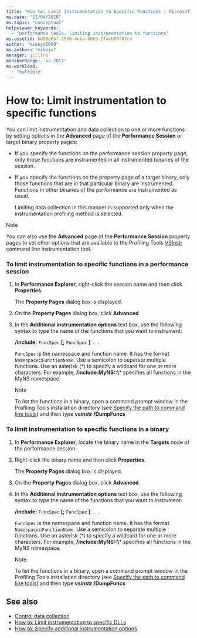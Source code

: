 ```yaml
---
title: "How to: Limit Instrumentation to Specific Functions | Microsoft Docs"
ms.date: "11/04/2016"
ms.topic: "conceptual"
helpviewer_keywords:
  - "performance tools, limiting instrumentation to functions"
ms.assetid: bd98d6bf-2560-4eba-b063-2facb09f87c4
author: "mikejo5000"
ms.author: "mikejo"
manager: jillfra
monikerRange: 'vs-2017'
ms.workload:
  - "multiple"
---
```

# How to: Limit instrumentation to specific functions
You can limit instrumentation and data collection to one or more functions by setting options in the **Advanced** page of the **Performance Session** or target binary property pages:

- If you specify the functions on the performance session property page, only those functions are instrumented in all instrumented binaries of the session.

- If you specify the functions on the property page of a target binary, only those functions that are in that particular binary are instrumented. Functions in other binaries of the performance are instrumented as usual.

  Limiting data collection in this manner is supported only when the instrumentation profiling method is selected.

> [!NOTE]
> You can also use the **Advanced** page of the **Performance Session** property pages to set other options that are available to the Profiling Tools [VSInstr](../profiling/vsinstr.md) command line instrumentation tool.

### To limit instrumentation to specific functions in a performance session

1. In **Performance Explorer**, right-click the session name and then click **Properties**.

    The **Property Pages** dialog box is displayed.

2. On the **Property Pages** dialog box, click **Advanced**.

3. In the **Additional instrumentation options** text box, use the following syntax to type the name of the functions that you want to instrument:

    **/include:** `FuncSpec` **[;** `FuncSpec` **]** `...`

    `FuncSpec` is the namespace and function name. It has the format `Namespace`**::**`FunctionName`. Use a semicolon to separate multiple functions. Use an asterisk (\*) to specify a wildcard for one or more characters. For example, **/include:MyNS::\\*** specifies all functions in the MyNS namespace.

   > [!NOTE]
   > To list the functions in a binary, open a command prompt window in the Profiling Tools installation directory (see [Specify the path to command line tools](../profiling/specifying-the-path-to-profiling-tools-command-line-tools.md)) and then type **vsinstr /DumpFuncs**

### To limit instrumentation to specific functions in a binary

1. In **Performance Explorer**, locate the binary name in the **Targets** node of the performance session.

2. Right-click the binary name and then click **Properties**.

    The **Property Pages** dialog box is displayed.

3. On the **Property Pages** dialog box, click **Advanced**.

4. In the **Additional instrumentation options** text box, use the following syntax to type the name of the functions that you want to instrument:

    **/include:** `FuncSpec` **[;** `FuncSpec` **]** `...`

    `FuncSpec` is the namespace and function name. It has the format `Namespace`**::**`FunctionName`. Use a semicolon to separate multiple functions. Use an asterisk (\*) to specify a wildcard for one or more characters. For example, **/include:MyNS::\\*** specifies all functions in the MyNS namespace.

   > [!NOTE]
   > To list the functions in a binary, open a command prompt window in the Profiling Tools installation directory (see [Specify the path to command line tools](../profiling/specifying-the-path-to-profiling-tools-command-line-tools.md)) and then type **vsinstr /DumpFuncs**

## See also
- [Control data collection](../profiling/controlling-data-collection.md)
- [How to: Limit instrumentation to specific DLLs](../profiling/how-to-limit-instrumentation-to-specific-dlls.md)
- [How to: Specify additional instrumentation options](../profiling/how-to-specify-additional-instrumentation-options.md)
